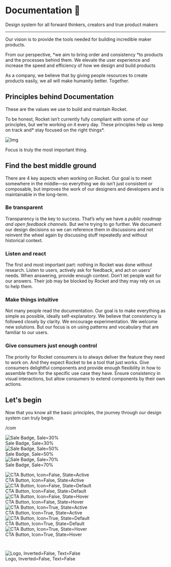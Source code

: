 
# Documentation 🚀

Design system for all forward thinkers, creators and true product makers

---

Our vision is to provide the tools needed for building incredible maker products.

From our perspective, *we aim to bring order and consistency *to products and the processes behind them. We elevate the user experience and increase the speed and efficiency of how we design and build products

As a company, we believe that by giving people resources to create products easily, we all will make humanity better. Together.

## Principles behind Documentation

These are the values we use to build and maintain Rocket.

To be honest, Rocket isn’t currently fully compliant with some of our principles, but we’re working on it every day. These principles help us keep on track and* stay focused on the right things*.

![Img](https://studio-assets.supernova.io/design-systems/14533/9289758a-6300-472a-bbc6-a57098081abf.jpeg?Expires=1990828800&Policy=eyJTdGF0ZW1lbnQiOlt7IlJlc291cmNlIjoiaHR0cHM6Ly9zdHVkaW8tYXNzZXRzLnN1cGVybm92YS5pby9kZXNpZ24tc3lzdGVtcy8xNDUzMy85Mjg5NzU4YS02MzAwLTQ3MmEtYmJjNi1hNTcwOTgwODFhYmYuanBlZyIsIkNvbmRpdGlvbiI6eyJEYXRlTGVzc1RoYW4iOnsiQVdTOkVwb2NoVGltZSI6MTk5MDgyODgwMH19fV19&Signature=E9DL6D-ZtS~4qaH18y5tnHC4gtpQUzZb85NmDFMuezn~MaWHPSumzBv6tXkxGqSgGyKh~9FaYnbfHkcJhU~4F~jdbuY70gbRxUpvnBtyCpz8o0mci-d2A9WoIZ3RGl11izD3c2WMfUaKhSaFlUw8cTGP-9vrqeUi58O2P4zYT9eAeyvOIFzQXgIgljhxiB9mIVU5a4j1vDL8ntJpagEZukKRskOgMrrB4LNQ-nRsvXFF7W5C5EkdoZPZf4jFxcQu2Yj6M9-bqNBXubYMsYYhEXqvqUOAnYVaE59E5PSSe43HKv2gp1ajSJ3ttHtTtCITO8Vyfh1FoTl03Z18ki8iZg__&Key-Pair-Id=APKAJGK34LCCAUR7N6LA)

Focus is truly the most important thing.

## Find the best middle ground

There are 4 key aspects when working on Rocket. Our goal is to meet somewhere in the middle—so everything we do isn’t just consistent or composable, but improves the work of our designers and developers and is maintainable in the long-term.

### Be transparent

Transparency is the key to success. That’s why we have a *public roadmap and open feedback channels*. But we’re trying to go further. We document our design decisions so we can reference them in discussions and not reinvent the wheel again by discussing stuff repeatedly and without historical context.

### Listen and react

The first and most important part: nothing in Rocket was done without research. Listen to users, actively ask for feedback, and act on users’ needs. When answering, provide enough context. Don’t let people wait for our answers. Their job may be blocked by Rocket and they may rely on us to help them.

### Make things intuitive

Not many people read the documentation. Our goal is to make everything as simple as possible, ideally self-explanatory. We believe that consistency is followed closely by clarity. We encourage experimentation. We welcome new solutions. But our focus is on using patterns and vocabulary that are familiar to our users.

### Give consumers just enough control

The priority for Rocket consumers is to always deliver the feature they need to work on. And they expect Rocket to be a tool that just works. Give consumers delightful components and provide enough flexibility in how to assemble them for the specific use case they have. Ensure consistency in visual interactions, but allow consumers to extend components by their own actions.

## Let's begin

Now that you know all the basic principles, the journey through our design system can truly begin.

/com

  
![Sale Badge, Sale=30%](https://studio-assets.supernova.io/design-systems/14533/f396e594-b6bc-4a2f-a664-bd4a122c8a2a.png?Expires=1990828800&Policy=eyJTdGF0ZW1lbnQiOlt7IlJlc291cmNlIjoiaHR0cHM6Ly9zdHVkaW8tYXNzZXRzLnN1cGVybm92YS5pby9kZXNpZ24tc3lzdGVtcy8xNDUzMy9mMzk2ZTU5NC1iNmJjLTRhMmYtYTY2NC1iZDRhMTIyYzhhMmEucG5nIiwiQ29uZGl0aW9uIjp7IkRhdGVMZXNzVGhhbiI6eyJBV1M6RXBvY2hUaW1lIjoxOTkwODI4ODAwfX19XX0_&Signature=JxuvvlpRt-AdCscbVEhtvH6MDh6hReSV4UqPsrhhzkTvM1H~4h0fdWt2pmYrtAKHsyExd2ZNi8TSMkeZamlU5G6495kgXsCoOMnbGp65trsgdpKseU2C4bqdNDbZfVHU3i4qCpg6DmEBx9s2b3DgYedQjMAeAj-B9vhB6oUX0ByzHDRomfMr9FK2fUVyu8E3mEQl4P3vVzEFeaQ1jH6tBIGEDy38-wIaw1kx8piWbVhkgUF0lCDCQ8zxsf9N1d6YC9R727VNGLt7~aVkrxwZyQGVoHc09UGK0QkcUfZvs6tb9A1XeqI~V2C1~-qfGYngpFhOMQJFmx7gWmQykmfBGA__&Key-Pair-Id=APKAJGK34LCCAUR7N6LA)  
Sale Badge, Sale=30%  
![Sale Badge, Sale=50%](https://studio-assets.supernova.io/design-systems/14533/a6d6c17c-1d1a-4820-aa24-197046017bc3.png?Expires=1990828800&Policy=eyJTdGF0ZW1lbnQiOlt7IlJlc291cmNlIjoiaHR0cHM6Ly9zdHVkaW8tYXNzZXRzLnN1cGVybm92YS5pby9kZXNpZ24tc3lzdGVtcy8xNDUzMy9hNmQ2YzE3Yy0xZDFhLTQ4MjAtYWEyNC0xOTcwNDYwMTdiYzMucG5nIiwiQ29uZGl0aW9uIjp7IkRhdGVMZXNzVGhhbiI6eyJBV1M6RXBvY2hUaW1lIjoxOTkwODI4ODAwfX19XX0_&Signature=ZPBca5SJxTyevFl88HKyXkke98gsjrHTb2j4cceigoMboCfG~3yFb3WPMupqd~IFiPIfFizmgvetiR3E6qYE8nq-VHGa5OqD0rZRsBZxmKKMln9psdOUu5R~z0LwVjbs0dGdQdvm~OCGU7weP1jeqxXS2f8maym0sLApyacOkqBzMv0UEXmfVqXs82thPHL3T7Vjd2cQmgentNxPUc-HvhlAtvCmjn7fcZ0I~65iA8xF7qeo5LTvnGKnJn99NamkKl~~BXQGxae4bPRXVWF9e8a8k~d~XDQHPtZ~98u6h1sa8wRPMbuZLn1eghEVDGQdjn2u67wpFjrA~jDdbp5jBg__&Key-Pair-Id=APKAJGK34LCCAUR7N6LA)  
Sale Badge, Sale=50%  
![Sale Badge, Sale=70%](https://studio-assets.supernova.io/design-systems/14533/b1d5d9f1-712f-44de-b85f-747b9c82b1e5.png?Expires=1990828800&Policy=eyJTdGF0ZW1lbnQiOlt7IlJlc291cmNlIjoiaHR0cHM6Ly9zdHVkaW8tYXNzZXRzLnN1cGVybm92YS5pby9kZXNpZ24tc3lzdGVtcy8xNDUzMy9iMWQ1ZDlmMS03MTJmLTQ0ZGUtYjg1Zi03NDdiOWM4MmIxZTUucG5nIiwiQ29uZGl0aW9uIjp7IkRhdGVMZXNzVGhhbiI6eyJBV1M6RXBvY2hUaW1lIjoxOTkwODI4ODAwfX19XX0_&Signature=fazkZOQv9sd6WAS-siQPgT3t7KPCUonvhGZ26Ypiq9Yc~KSGo8RyROH~6B2DCWu8tbj70jQZlsyOt7OrLIgOEGTFCSjWQLM4jplH7wMOVmQXDYr5NcAfhsldBFe8f5o5K4s7X5QZK~vu-OlGo5pLobw-DMew7svVZL3995N7kf0NLMfblk3FJTkc0MQO0mcbz1iP75iRFaoaSVVbJOysweDJjQxAZ9Qw2mV~zcZKiuRJJRKCMKTGGHnsgwDpWd3gGIpUza1bT5hyScLKropJV3v2suMOQybo2Mi2gnMxOyTL1vPQ5VHE0TTmQiT0lynZsqbsSze6W1m~EW8wtL-XPQ__&Key-Pair-Id=APKAJGK34LCCAUR7N6LA)  
Sale Badge, Sale=70%  


  
![CTA Button, Icon=False, State=Active](https://studio-assets.supernova.io/design-systems/14533/3103cd82-fe5c-4376-bbcf-56159519e661.png?Expires=1990828800&Policy=eyJTdGF0ZW1lbnQiOlt7IlJlc291cmNlIjoiaHR0cHM6Ly9zdHVkaW8tYXNzZXRzLnN1cGVybm92YS5pby9kZXNpZ24tc3lzdGVtcy8xNDUzMy8zMTAzY2Q4Mi1mZTVjLTQzNzYtYmJjZi01NjE1OTUxOWU2NjEucG5nIiwiQ29uZGl0aW9uIjp7IkRhdGVMZXNzVGhhbiI6eyJBV1M6RXBvY2hUaW1lIjoxOTkwODI4ODAwfX19XX0_&Signature=Mj38ysxjnn1O3SkVRTkt43c2K6YTNFRyDXSIX~1SGPHgfzzBHSshmFXNeRB1RkCOn90YXe8DqeZfic~1QnvkSguWXlirQzBv6gkK0mxcsR3~UN2rudrS-mzdjERIG1V5jYvNs1vIyRxtA-bl7AWgLD1xePv36z8GHPNOrQ4vBsEmqjEsUQ2Hp63o6-H~Fcfs52h2iXqwv-Tc~Zd8E7h-pVXh5vAjXdU2axZwOXOYcfpENqaSg18AwEA5FEfIEuOKSGeBLla7wUAxrurOPpF125F14wCFbZwZOyj1yk3k442LK0KATpvYbvNTwlLWBbzD1nKCDcVz9a9mPsfF03ByNQ__&Key-Pair-Id=APKAJGK34LCCAUR7N6LA)  
CTA Button, Icon=False, State=Active  
![CTA Button, Icon=False, State=Default](https://studio-assets.supernova.io/design-systems/14533/a2571cb6-883f-4641-8f2a-5c05832c59f8.png?Expires=1990828800&Policy=eyJTdGF0ZW1lbnQiOlt7IlJlc291cmNlIjoiaHR0cHM6Ly9zdHVkaW8tYXNzZXRzLnN1cGVybm92YS5pby9kZXNpZ24tc3lzdGVtcy8xNDUzMy9hMjU3MWNiNi04ODNmLTQ2NDEtOGYyYS01YzA1ODMyYzU5ZjgucG5nIiwiQ29uZGl0aW9uIjp7IkRhdGVMZXNzVGhhbiI6eyJBV1M6RXBvY2hUaW1lIjoxOTkwODI4ODAwfX19XX0_&Signature=dw3qFFI15b2P00To~oM9fqqPCNUUT8YxO0jsLFAJvq5dny~T0hKjq~TNgoSzx9PmbZv68Ae~PMBsB7WWchJB0fgVxYMU9qk~ypon2zRoKBX~keL2Zsu3sIbiXrsh7z~fummKHNW7p~9Y5ywPZwKcGJT7~LJ5srHzPRmO5c0991gDCjYCsjArSi69YxGavAtYTIHNQaP-FAswZDLzSQVtK77jl8ni8l0D~zDD-P8MBGM6-WOwmlJYePVdpEQ9EhxHqZF-7hlTBQ0-Q1zj6O-1kYsrvN8uBu5sijgkFNSQErf0LajZuQDSj4afXfR7KfUKjTCVb7MATb-ZQuyIOGgJWQ__&Key-Pair-Id=APKAJGK34LCCAUR7N6LA)  
CTA Button, Icon=False, State=Default  
![CTA Button, Icon=False, State=Hover](https://studio-assets.supernova.io/design-systems/14533/b552b5ac-648a-4b51-a23c-9df7aa3fe574.png?Expires=1990828800&Policy=eyJTdGF0ZW1lbnQiOlt7IlJlc291cmNlIjoiaHR0cHM6Ly9zdHVkaW8tYXNzZXRzLnN1cGVybm92YS5pby9kZXNpZ24tc3lzdGVtcy8xNDUzMy9iNTUyYjVhYy02NDhhLTRiNTEtYTIzYy05ZGY3YWEzZmU1NzQucG5nIiwiQ29uZGl0aW9uIjp7IkRhdGVMZXNzVGhhbiI6eyJBV1M6RXBvY2hUaW1lIjoxOTkwODI4ODAwfX19XX0_&Signature=dOI4h6arNiRwfuPr7RvGJw5i5XZaDmp~m9eLNnhK~9Y6iHB6uczBzx6bmaIVZ5LqkTvwap997OCMXi5kbncWJ-ajrwQF8-LFLSfMe88TQDGsSNYRHmcYTm1le2RO14fTsIyo2fCmdnrBocMaoM8goiZYscwnslncuJh-Xn84ZKjaCNqzmnR1dNkmXEnYu2XAOi6CTNu7TWuBdcme0EZVkFh4RlLEt7C6sn6RWtZZpFnukOaFGHp~f9xb-gCcofsP8p7-KSb9RrgGeZGRWs~UDnUQsFqiTEy28ZQdtwA9uY4bGx0fKvKVRDUaxe~dvpljZsW8QVfFo1i3zv5~on~SIw__&Key-Pair-Id=APKAJGK34LCCAUR7N6LA)  
CTA Button, Icon=False, State=Hover  
![CTA Button, Icon=True, State=Active](https://studio-assets.supernova.io/design-systems/14533/a9e04cf2-6148-4ec8-9811-4886b286d14b.png?Expires=1990828800&Policy=eyJTdGF0ZW1lbnQiOlt7IlJlc291cmNlIjoiaHR0cHM6Ly9zdHVkaW8tYXNzZXRzLnN1cGVybm92YS5pby9kZXNpZ24tc3lzdGVtcy8xNDUzMy9hOWUwNGNmMi02MTQ4LTRlYzgtOTgxMS00ODg2YjI4NmQxNGIucG5nIiwiQ29uZGl0aW9uIjp7IkRhdGVMZXNzVGhhbiI6eyJBV1M6RXBvY2hUaW1lIjoxOTkwODI4ODAwfX19XX0_&Signature=Qsm3ANDX44-rhgXzOqB2HFkoUbs67BymMZGKhb~QougG3Peoaeo3WWo5MiTYMT6AIehoDz0-79dGphbyq0GAFGMrvGYcSTLaSZSxnUlga2X814HsYMFIBIHWBiHGz4lMI85lkl0vSuC~yaP8ilMA-TE-~xWruBAof2n3PTifPMYJl6H020AV2qkIY1lEkSOIEAAEBxyvFwx6NQU--dXfBN33wgQG8g-loD3dMOdv013JD4fpN7WtLwrmiFV5OdrZqSzlz05XQtV-gtILTWStyl4tXQ0K1~Ae2p1Sf~qmB4K~ZPHLkE-DK7HoEGyrZV~DlMqq~X6j3IIuqXN5UU0eVA__&Key-Pair-Id=APKAJGK34LCCAUR7N6LA)  
CTA Button, Icon=True, State=Active  
![CTA Button, Icon=True, State=Default](https://studio-assets.supernova.io/design-systems/14533/b1f0a5e6-bbcb-486b-9999-67c849314e72.png?Expires=1990828800&Policy=eyJTdGF0ZW1lbnQiOlt7IlJlc291cmNlIjoiaHR0cHM6Ly9zdHVkaW8tYXNzZXRzLnN1cGVybm92YS5pby9kZXNpZ24tc3lzdGVtcy8xNDUzMy9iMWYwYTVlNi1iYmNiLTQ4NmItOTk5OS02N2M4NDkzMTRlNzIucG5nIiwiQ29uZGl0aW9uIjp7IkRhdGVMZXNzVGhhbiI6eyJBV1M6RXBvY2hUaW1lIjoxOTkwODI4ODAwfX19XX0_&Signature=lINF~IbT6UTTF~faifTADcVuw4hw0WQrVbpuvnUAH~lpxIvTPcbtBM~~ib5VolA-rcRSqfOwd4msSNZ~9VbsD-pgIdDmkE-fnzbovDbNHk0XTx9Z~R4-BATtGzh0iWPI4DVHC3UjafNnCckgfKqlX8SQtgvzvWGpeCpWoZH-zU8NHY44rZj1x3g9HW9LZeFOkRniR6BLQnYsee8UguREK13fS0~6rx~Fr-wcC~K6c7DpIrnFU~TCfBCraGxxqoXphU7J5HxwXNK1AUE~C0QIaIBwL8-1lXkSHvjauAJupp7QjPu7NdKNUXEGR3pGRHHXPgmNRx-8zYlo6gtrptBaYw__&Key-Pair-Id=APKAJGK34LCCAUR7N6LA)  
CTA Button, Icon=True, State=Default  
![CTA Button, Icon=True, State=Hover](https://studio-assets.supernova.io/design-systems/14533/5ee4b7e2-acee-479d-9e34-c762bb154a4e.png?Expires=1990828800&Policy=eyJTdGF0ZW1lbnQiOlt7IlJlc291cmNlIjoiaHR0cHM6Ly9zdHVkaW8tYXNzZXRzLnN1cGVybm92YS5pby9kZXNpZ24tc3lzdGVtcy8xNDUzMy81ZWU0YjdlMi1hY2VlLTQ3OWQtOWUzNC1jNzYyYmIxNTRhNGUucG5nIiwiQ29uZGl0aW9uIjp7IkRhdGVMZXNzVGhhbiI6eyJBV1M6RXBvY2hUaW1lIjoxOTkwODI4ODAwfX19XX0_&Signature=QPi3U3PP8Xyk24QpBUCP98BGKtdoAbq-Ur9l-~aJDWAkQy0kQAYdxO8yA1hJCSO83mlJKveZ9PSVA775WWy9p81aC-Xy-TqZvZFwrzfKNr8fdktbIoTkV0NQhMgiKa5vt-SGBbV4UrrKXBVjjZEJeXJOdf~t~do8OIe85gOhzZSuiPKZFNYSErQ43eTj8ONoSbbpbp~9DgHy9h3NjpmKT~QyMYMYLk1WvXgg45ctfFDsU1Vb75xG3hSJ8ywPKxwN16jR-elEYCRKXQsvV-95fERa~AP1i43IQjJOb~6sZyEEa2OdGv~CZdSo3yWURFYa0gAre4JS0awCLCIflyYiyA__&Key-Pair-Id=APKAJGK34LCCAUR7N6LA)  
CTA Button, Icon=True, State=Hover  


```javascript  
  
```

  
![Logo, Inverted=False, Text=False](https://studio-assets.supernova.io/design-systems/14533/8641bf79-9e99-4c85-afe6-b68f00304a58.png?Expires=1990828800&Policy=eyJTdGF0ZW1lbnQiOlt7IlJlc291cmNlIjoiaHR0cHM6Ly9zdHVkaW8tYXNzZXRzLnN1cGVybm92YS5pby9kZXNpZ24tc3lzdGVtcy8xNDUzMy84NjQxYmY3OS05ZTk5LTRjODUtYWZlNi1iNjhmMDAzMDRhNTgucG5nIiwiQ29uZGl0aW9uIjp7IkRhdGVMZXNzVGhhbiI6eyJBV1M6RXBvY2hUaW1lIjoxOTkwODI4ODAwfX19XX0_&Signature=CrrPPTWzG2iMHfxTC03~havKgo-CoIMVnjZnKe6lTLtk9FnwSGzRPBVc5tbfUmIABQnpSkql3FzsgQALFA2tMDG6-ONJDkHHn-bZISp4rcPdjKggP6~MT63~Scj320w9boGxq-QkI5ayVBT1FxhJJd6sNWrjPxEqULeKJEXMd09jYtECFrMu1q4hw37FHVcxqjdNjy6nSR8ljc29TOvi8Dxf5HwBezKEfUzd4nEmHId68RVYX9bn5ezLV~7IpL5d6KJryKkYK-yyRHmvTeidy6IIUF5PwPPrfVtfWmtV~ExqSv0HDtzMsv4PmS49ON58adqjDlxSM6pibeP65Veyyw__&Key-Pair-Id=APKAJGK34LCCAUR7N6LA)  
Logo, Inverted=False, Text=False  


  
  
